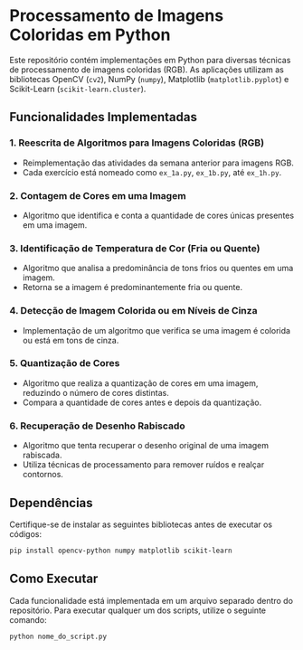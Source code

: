 # Processamento de Imagens Coloridas em Python

Este repositório contém implementações em Python para diversas técnicas de processamento de imagens coloridas (RGB). As aplicações utilizam as bibliotecas OpenCV (`cv2`), NumPy (`numpy`), Matplotlib (`matplotlib.pyplot`) e Scikit-Learn (`scikit-learn.cluster`).

## Funcionalidades Implementadas

### 1. Reescrita de Algoritmos para Imagens Coloridas (RGB)
- Reimplementação das atividades da semana anterior para imagens RGB.
- Cada exercício está nomeado como `ex_1a.py`, `ex_1b.py`, até `ex_1h.py`.

### 2. Contagem de Cores em uma Imagem
- Algoritmo que identifica e conta a quantidade de cores únicas presentes em uma imagem.

### 3. Identificação de Temperatura de Cor (Fria ou Quente)
- Algoritmo que analisa a predominância de tons frios ou quentes em uma imagem.
- Retorna se a imagem é predominantemente fria ou quente.

### 4. Detecção de Imagem Colorida ou em Níveis de Cinza
- Implementação de um algoritmo que verifica se uma imagem é colorida ou está em tons de cinza.


### 5. Quantização de Cores
- Algoritmo que realiza a quantização de cores em uma imagem, reduzindo o número de cores distintas.
- Compara a quantidade de cores antes e depois da quantização.


### 6. Recuperação de Desenho Rabiscado
- Algoritmo que tenta recuperar o desenho original de uma imagem rabiscada.
- Utiliza técnicas de processamento para remover ruídos e realçar contornos.


## Dependências
Certifique-se de instalar as seguintes bibliotecas antes de executar os códigos:
```bash
pip install opencv-python numpy matplotlib scikit-learn
```

## Como Executar
Cada funcionalidade está implementada em um arquivo separado dentro do repositório. Para executar qualquer um dos scripts, utilize o seguinte comando:
```bash
python nome_do_script.py
```



